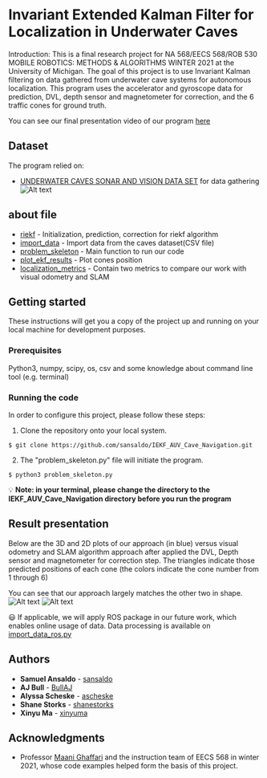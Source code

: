 # Invariant Extended Kalman Filter for Localization in Underwater Caves

Introduction: This is a final research project for NA 568/EECS 568/ROB 530 MOBILE ROBOTICS: METHODS & ALGORITHMS WINTER 2021 at the University of Michigan. The goal of this project is to use Invariant Kalman filtering on data gathered from underwater cave systems for autonomous localization. This program uses the accelerator and gyroscope data for prediction, DVL, depth sensor and magnetometer for correction, and the 6 traffic cones for ground truth. 

You can see our final presentation video of our program [here](https://www.youtube.com/watch?v=r809SdeicR8&t=4s)

## Dataset

The program relied on:

* [UNDERWATER CAVES SONAR AND VISION DATA SET](https://cirs.udg.edu/caves-dataset/) for data gathering
![Alt text](https://github.com/xinyuma0214/imgae/blob/main/image-folder/CavesGoogleEarth2.jpg)

## about file

* [riekf](https://github.com/sansaldo/IEKF_AUV_Cave_Navigation/blob/stacked/riekf.py) - Initialization, prediction, correction for riekf algorithm
* [import_data](https://github.com/sansaldo/IEKF_AUV_Cave_Navigation/blob/stacked/import_data.py) - Import data from the caves dataset(CSV file)
* [problem_skeleton](https://github.com/sansaldo/IEKF_AUV_Cave_Navigation/blob/stacked/problem_skeleton.py) - Main function to run our code
* [plot_ekf_results](https://github.com/sansaldo/IEKF_AUV_Cave_Navigation/blob/stacked/plot_ekf_results.py) - Plot cones position
* [localization_metrics](https://github.com/sansaldo/IEKF_AUV_Cave_Navigation/blob/stacked/localization_metrics.py) - Contain two metrics to compare our work with visual odometry and SLAM


## Getting started

These instructions will get you a copy of the project up and running on your local machine for development purposes.

### Prerequisites

Python3, numpy, scipy, os, csv and some knowledge about command line tool (e.g. terminal)

### Running the code

In order to configure this project, please follow these steps:

1. Clone the repository onto your local system.
```
$ git clone https://github.com/sansaldo/IEKF_AUV_Cave_Navigation.git
```

2. The "problem_skeleton.py" file will initiate the program.
```
$ python3 problem_skeleton.py
```
:bulb: __Note: in your terminal, please change the directory to the IEKF_AUV_Cave_Navigation directory before you run the program__

## Result presentation

Below are the 3D and 2D plots of our approach (in blue) versus visual odometry and SLAM algorithm approach after applied the DVL, Depth sensor and magnetometer for correction step. 
The triangles indicate those predicted positions of each cone (the colors indicate the cone number from 1 through 6)

You can see that our approach largely matches the other two in shape.
![Alt text](https://github.com/xinyuma0214/imgae/blob/main/image-folder/pres_2d.png)
![Alt text](https://github.com/xinyuma0214/imgae/blob/main/image-folder/pres_3d.png)

:smiley: If applicable, we will apply ROS package in our future work, which enables online usage of data. Data processing is available on [import_data_ros.py](https://github.com/sansaldo/IEKF_AUV_Cave_Navigation/blob/stacked/import_data_ros.py)


## Authors

* **Samuel Ansaldo** - [sansaldo](https://github.com/sansaldo)
* **AJ Bull** - [BullAJ](https://github.com/BullAJ)
* **Alyssa Scheske** - [ascheske](https://github.com/ascheske)
* **Shane Storks** - [shanestorks](https://github.com/shanestorks)
* **Xinyu Ma** - [xinyuma](https://github.com/uukool)

## Acknowledgments

* Professor [Maani Ghaffari](https://www.maanighaffari.com/) and the instruction team of EECS 568 in winter 2021, whose code examples helped form the basis of this project.



